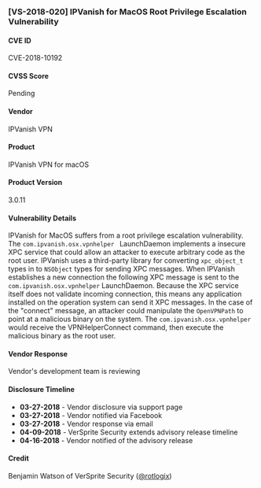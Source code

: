### [VS-2018-020] IPVanish for MacOS Root Privilege Escalation Vulnerability

#### CVE ID		
CVE-2018-10192

#### CVSS Score		
Pending
		
#### Vendor		
IPVanish VPN 		
		
#### Product		
IPVanish VPN for macOS

#### Product Version
3.0.11
		
#### Vulnerability Details
		
IPVanish for MacOS suffers from a root privilege escalation vulnerability.  The `com.ipvanish.osx.vpnhelper ` LaunchDaemon implements a insecure XPC service that could allow an attacker to execute arbitrary code as the root user.  IPVanish uses a third-party library for converting `xpc_object_t` types in to `NSObject` types for sending XPC messages. When IPVanish establishes a new connection the following XPC message is sent to the `com.ipvanish.osx.vpnhelper` LaunchDaemon. Because the XPC service itself does not validate incoming connection, this means any application installed on the operation system can send it XPC messages. In the case of the "connect" message, an attacker could manipulate the `OpenVPNPath` to point at a malicious binary on the system.  The `com.ipvanish.osx.vpnhelper` would receive the VPNHelperConnect command, then execute the malicious binary as the root user.

#### Vendor Response		
Vendor's development team is reviewing
  		
#### Disclosure Timeline		
 		
* **03-27-2018** - Vendor disclosure via support page		
* **03-27-2018** - Vendor notified via Facebook		
* **03-27-2018** - Vendor response via email
* **04-09-2018** - VerSprite Security extends advisory release timeline
* **04-16-2018** - Vendor notified of the advisory release	
 		
#### Credit		
Benjamin Watson of VerSprite Security
([@rotlogix](https://twitter.com/rotlogix))
